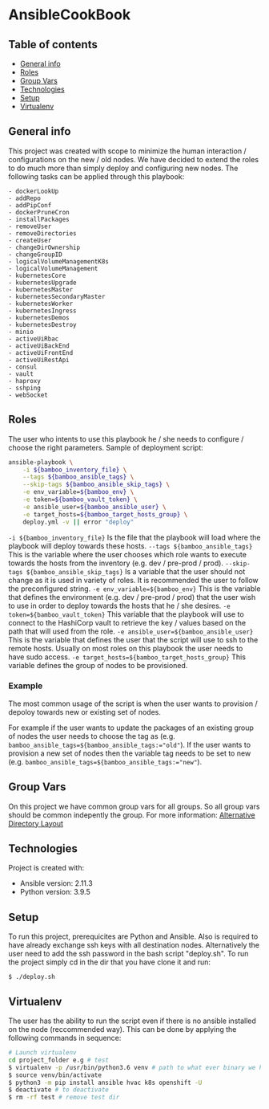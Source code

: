 AnsibleCookBook
===============

## Table of contents
* [General info](#general-info)
* [Roles](#roles)
* [Group Vars](#group-vars)
* [Technologies](#technologies)
* [Setup](#setup)
* [Virtualenv](#virtualenv)

## General info

This project was created with scope to minimize the human interaction / configurations on the new / old nodes. We have decided to extend the roles to do much more than simply deploy and configuring new nodes.
The following tasks can be applied through this playbook:

	- dockerLookUp
	- addRepo
	- addPipConf
	- dockerPruneCron
	- installPackages
	- removeUser
	- removeDirectories
	- createUser
	- changeDirOwnership
	- changeGroupID
	- logicalVolumeManagementK8s
	- logicalVolumeManagement
	- kubernetesCore
	- kubernetesUpgrade
	- kubernetesMaster
	- kubernetesSecondaryMaster
	- kubernetesWorker
	- kubernetesIngress
	- kubernetesDemos
	- kubernetesDestroy
	- minio
	- activeUiRbac
	- activeUiBackEnd
	- activeUiFrontEnd
	- activeUiRestApi
	- consul
	- vault
	- haproxy
	- sshping
	- webSocket

## Roles

The user who intents to use this playbook he / she needs to configure / choose the right parameters. Sample of deployment script:

```bash
ansible-playbook \
	-i ${bamboo_inventory_file} \
	--tags ${bamboo_ansible_tags} \
	--skip-tags ${bamboo_ansible_skip_tags} \
	-e env_variable=${bamboo_env} \
	-e token=${bamboo_vault_token} \
	-e ansible_user=${bamboo_ansible_user} \
	-e target_hosts=${bamboo_target_hosts_group} \
	deploy.yml -v || error "deploy"
```

`-i ${bamboo_inventory_file}` Is the file that the playbook will load where the playbook will deploy towards these hosts.
`--tags ${bamboo_ansible_tags}` This is the variable where the user chooses which role wants to execute towards the hosts from the inventory (e.g. dev / pre-prod / prod).
`--skip-tags ${bamboo_ansible_skip_tags}` Is a variable that the user should not change as it is used in variety of roles. It is recommended the user to follow the preconfigured string.
`-e env_variable=${bamboo_env}` This is the variable that defines the environment (e.g. dev / pre-prod / prod) that the user wish to use in order to deploy towards the hosts that he / she desires.
`-e token=${bamboo_vault_token}` This variable that the playbook will use to connect to the HashiCorp vault to retrieve the key / values based on the path that will used from the role.
`-e ansible_user=${bamboo_ansible_user}` This is the variable that defines the user that the script will use to ssh to the remote hosts. Usually on most roles on this playbook the user needs to have sudo access.
`-e target_hosts=${bamboo_target_hosts_group}` This variable defines the group of nodes to be provisioned.

### Example

The most common usage of the script is when the user wants to provision / depoloy towards new or existing set of nodes.

For example if the user wants to update the packages of an existing group of nodes the user needs to choose the tag as (e.g. `bamboo_ansible_tags=${bamboo_ansible_tags:="old"`). If the user wants to provision a new set of nodes then the variable tag needs to be set to new (e.g. `bamboo_ansible_tags=${bamboo_ansible_tags:="new"`).

## Group Vars

On this project we have common group vars for all groups. So all group vars should be common indepently the group. For more information: [Alternative Directory Layout](https://docs.ansible.com/ansible/latest/user_guide/playbooks_best_practices.html#alternative-directory-layout)

## Technologies

Project is created with:
* Ansible version: 2.11.3
* Python version: 3.9.5
	
## Setup

To run this project, prerequicites are Python and Ansible. Also is required to have already exchange ssh keys with all destination nodes. Alternatively the user need to add the ssh password in the bash script "deploy.sh". To run the project simply cd in the dir that you have clone it and run:

```
$ ./deploy.sh
```

## Virtualenv

The user has the ability to run the script even if there is no ansible installed on the node (reccommended way). This can be done by applying the following commands in sequence:

```bash
# Launch virtualenv
cd project_folder e.g # test
$ virtualenv -p /usr/bin/python3.6 venv # path to what ever binary we have of python 
$ source venv/bin/activate
$ python3 -m pip install ansible hvac k8s openshift -U
$ deactivate # to deactivate
$ rm -rf test # remove test dir
```
